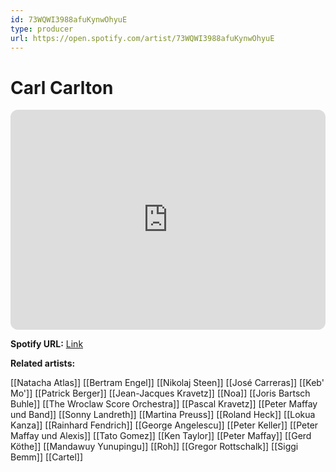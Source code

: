 ```yaml
---
id: 73WQWI3988afuKynwOhyuE
type: producer
url: https://open.spotify.com/artist/73WQWI3988afuKynwOhyuE
---
```

# Carl Carlton

<iframe style="border-radius:12px" src="https://open.spotify.com/embed/artist/73WQWI3988afuKynwOhyuE" width="100%" height="352" frameBorder="0" allowfullscreen="" allow="autoplay; clipboard-write; encrypted-media; fullscreen; picture-in-picture" loading="lazy"></iframe>

**Spotify URL:** [Link](https://open.spotify.com/artist/73WQWI3988afuKynwOhyuE)

**Related artists:**

[[Natacha Atlas]]
[[Bertram Engel]]
[[Nikolaj Steen]]
[[José Carreras]]
[[Keb' Mo']]
[[Patrick Berger]]
[[Jean-Jacques Kravetz]]
[[Noa]]
[[Joris Bartsch Buhle]]
[[The Wroclaw Score Orchestra]]
[[Pascal Kravetz]]
[[Peter Maffay und Band]]
[[Sonny Landreth]]
[[Martina Preuss]]
[[Roland Heck]]
[[Lokua Kanza]]
[[Rainhard Fendrich]]
[[George Angelescu]]
[[Peter Keller]]
[[Peter Maffay und Alexis]]
[[Tato Gomez]]
[[Ken Taylor]]
[[Peter Maffay]]
[[Gerd Köthe]]
[[Mandawuy Yunupingu]]
[[Roh]]
[[Gregor Rottschalk]]
[[Siggi Bemm]]
[[Cartel]]
